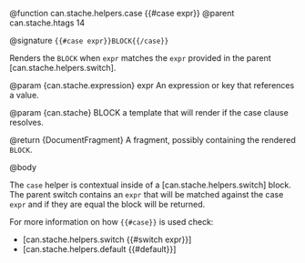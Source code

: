 @function can.stache.helpers.case {{#case expr}}
@parent can.stache.htags 14

@signature `{{#case expr}}BLOCK{{/case}}`

Renders the `BLOCK` when `expr` matches the `expr` provided in the parent [can.stache.helpers.switch].

@param {can.stache.expression} expr An expression or key that references a value.

@param {can.stache} BLOCK a template that will render if the case clause resolves.

@return {DocumentFragment} A fragment, possibly containing the rendered `BLOCK`.

@body

The `case` helper is contextual inside of a [can.stache.helpers.switch] block. The parent switch contains an `expr` that will be matched against the case `expr` and if they are equal the block will be returned.

For more information on how `{{#case}}` is used check:

- [can.stache.helpers.switch {{#switch expr}}]
- [can.stache.helpers.default {{#default}}]
